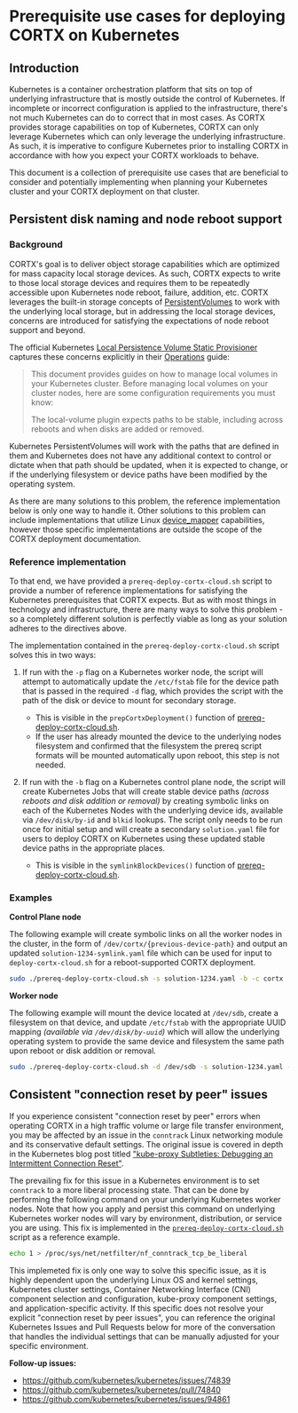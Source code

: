 # Prerequisite use cases for deploying CORTX on Kubernetes

## Introduction

Kubernetes is a container orchestration platform that sits on top of underlying infrastructure that is mostly outside the control of Kubernetes. If incomplete or incorrect configuration is applied to the infrastructure, there's not much Kubernetes can do to correct that in most cases. As CORTX provides storage capabilities on top of Kubernetes, CORTX can only leverage Kubernetes which can only leverage the underlying infrastructure. As such, it is imperative to configure Kubernetes prior to installing CORTX in accordance with how you expect your CORTX workloads to behave.

This document is a collection of prerequisite use cases that are beneficial to consider and potentially implementing when planning your Kubernetes cluster and your CORTX deployment on that cluster.

## Persistent disk naming and node reboot support

### Background

CORTX's goal is to deliver object storage capabilities which are optimized for mass capacity local storage devices. As such, CORTX expects to write to those local storage devices and requires them to be repeatedly accessible upon Kubernetes node reboot, failure, addition, etc. CORTX leverages the built-in storage concepts of [PersistentVolumes](https://kubernetes.io/docs/concepts/storage/persistent-volumes/) to work with the underlying local storage, but in addressing the local storage devices, concerns are introduced for satisfying the expectations of node reboot support and beyond. 

The official Kubernetes [Local Persistence Volume Static Provisioner](https://github.com/kubernetes-sigs/sig-storage-local-static-provisioner) captures these concerns explicitly in their [Operations](https://github.com/kubernetes-sigs/sig-storage-local-static-provisioner/blob/master/docs/operations.md#operations) guide:

> This document provides guides on how to manage local volumes in your Kubernetes cluster. Before managing local volumes on your cluster nodes, here are some configuration requirements you must know:
>
>  The local-volume plugin expects paths to be stable, including across reboots and when disks are added or removed.

Kubernetes PersistentVolumes will work with the paths that are defined in them and Kubernetes does not have any additional context to control or dictate when that path should be updated, when it is expected to change, or if the underlying filesystem or device paths have been modified by the operating system.

As there are many solutions to this problem, the reference implementation below is only one way to handle it. Other solutions to this problem can include implementations that utilize Linux [device_mapper](https://en.wikipedia.org/wiki/Device_mapper) capabilities, however those specific implementations are outside the scope of the CORTX deployment documentation.

### Reference implementation

To that end, we have provided a `prereq-deploy-cortx-cloud.sh` script to provide a number of reference implementations for satisfying the Kubernetes prerequisites that CORTX expects. But as with most things in technology and infrastructure, there are many ways to solve this problem - so a completely different solution is perfectly viable as long as your solution adheres to the directives above.

The implementation contained in the `prereq-deploy-cortx-cloud.sh` script solves this in two ways:

1. If run with the `-p` flag on a Kubernetes worker node, the script will attempt to automatically update the `/etc/fstab` file for the device path that is passed in the required `-d` flag, which provides the script with the path of the disk or device to mount for secondary storage.
   - This is visible in the `prepCortxDeployment()` function of [prereq-deploy-cortx-cloud.sh](/k8_cortx_cloud/prereq-deploy-cortx-cloud.sh).
   - If the user has already mounted the device to the underlying nodes filesystem and confirmed that the filesystem the prereq script formats will be mounted automatically upon reboot, this step is not needed.

2. If run with the `-b` flag on a Kubernetes control plane node, the script will create Kubernetes Jobs that will create stable device paths _(across reboots and disk addition or removal)_ by creating symbolic links on each of the Kubernetes Nodes with the underlying device ids, available via `/dev/disk/by-id` and `blkid` lookups. The script only needs to be run once for initial setup and will create a secondary `solution.yaml` file for users to deploy CORTX on Kubernetes using these updated stable device paths in the appropriate places.
   - This is visible in the `symlinkBlockDevices()` function of [prereq-deploy-cortx-cloud.sh](/k8_cortx_cloud/prereq-deploy-cortx-cloud.sh).

### Examples

**Control Plane node**

The following example will create symbolic links on all the worker nodes in the cluster, in the form of `/dev/cortx/{previous-device-path}` and output an updated `solution-1234-symlink.yaml` file which can be used for input to `deploy-cortx-cloud.sh` for a reboot-supported CORTX deployment.

```bash
sudo ./prereq-deploy-cortx-cloud.sh -s solution-1234.yaml -b -c cortx
```

**Worker node**

The following example will mount the device located at `/dev/sdb`, create a filesystem on that device, and update `/etc/fstab` with the appropriate UUID mapping _(available via `/dev/disk/by-uuid`)_ which will allow the underlying operating system to provide the same device and filesystem the same path upon reboot or disk addition or removal.

```bash
sudo ./prereq-deploy-cortx-cloud.sh -d /dev/sdb -s solution-1234.yaml -p
```

## Consistent "connection reset by peer" issues

If you experience consistent "connection reset by peer" errors when operating CORTX in a high traffic volume or large file transfer environment, you may be affected by an issue in the `conntrack` Linux networking module and its conservative default settings. The original issue is covered in depth in the Kubernetes blog post titled ["kube-proxy Subtleties: Debugging an Intermittent Connection Reset"](https://kubernetes.io/blog/2019/03/29/kube-proxy-subtleties-debugging-an-intermittent-connection-reset/).

The prevailing fix for this issue in a Kubernetes environment is to set `conntrack` to a more liberal processing state. That can be done by performing the following command on your underlying Kubernetes worker nodes. Note that how you apply and persist this command on underlying Kubernetes worker nodes will vary by environment, distribution, or service you are using. This fix is implemented in the [`prereq-deploy-cortx-cloud.sh`](../k8_cortx_cloud/prereq-deploy-cortx-cloud.sh#L226-L241) script as a reference example.

```bash
echo 1 > /proc/sys/net/netfilter/nf_conntrack_tcp_be_liberal
```

This implemeted fix is only one way to solve this specific issue, as it is highly dependent upon the underlying Linux OS and kernel settings, Kubernetes cluster settings, Container Networking Interface (CNI) component selection and configuration, kube-proxy component settings, and application-specific activity. If this specific does not resolve your explicit "connection reset by peer issues", you can reference the original Kubernetes Issues and Pull Requests below for more of the conversation that handles the individual settings that can be manually adjusted for your specific environment.

**Follow-up issues:**
- https://github.com/kubernetes/kubernetes/issues/74839
- https://github.com/kubernetes/kubernetes/pull/74840
- https://github.com/kubernetes/kubernetes/issues/94861
